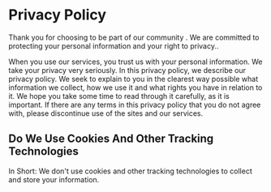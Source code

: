 # Privacy Policy
Thank you for choosing to be part of our community . We are committed to protecting your personal information and your right to privacy..

When you  use our services, you trust us with your personal information. We take your privacy very seriously. In this privacy policy, we describe our privacy policy. We seek to explain to you in the clearest way possible what information we collect, how we use it and what rights you have in relation to it. We hope you take some time to read through it carefully, as it is important. If there are any terms in this privacy policy that you do not agree with, please discontinue use of the sites and our services.


## Do We Use Cookies And Other Tracking Technologies
In Short:  We don't use cookies and other tracking technologies to collect and store your information.



